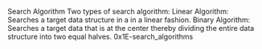 Search Algorithm
Two types of search algorithm:
Linear Algorithm: Searches a target data structure in a in a linear fashion.
Binary Algorithm: Searches a target data that is at the center thereby dividing the entire data structure into two equal halves.
0x1E-search_algorithms
